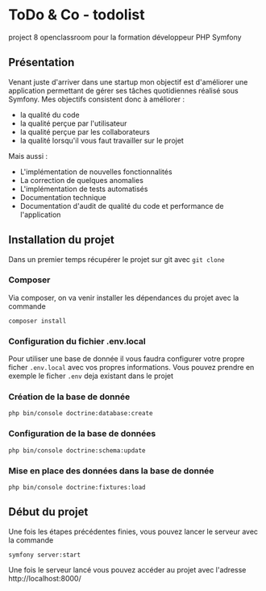 # ToDo & Co - todolist
project 8 openclassroom pour la formation développeur PHP Symfony

## Présentation
Venant juste d'arriver dans une startup mon objectif est d'améliorer une application permettant de gérer ses tâches quotidiennes réalisé sous Symfony.
Mes objectifs consistent donc à améliorer :
- la qualité du code
- la qualité perçue par l'utilisateur
- la qualité perçue par les collaborateurs
- la qualité lorsqu'il vous faut travailler sur le projet

Mais aussi :
- L'implémentation de nouvelles fonctionnalités
- La correction de quelques anomalies
- L'implémentation de tests automatisés
- Documentation technique
- Documentation d'audit de qualité du code et performance de l'application

## Installation du projet
Dans un premier temps récupérer le projet sur git avec `git clone`

### Composer
Via composer, on va venir installer les dépendances du projet avec la commande 
```shell
composer install
```

### Configuration du fichier .env.local
Pour utiliser une base de donnée il vous faudra configurer votre propre ficher `.env.local` avec vos propres informations.
Vous pouvez prendre en exemple le ficher `.env` deja existant dans le projet

### Création de la base de donnée
```shell
php bin/console doctrine:database:create
```

### Configuration de la base de données
```shell
php bin/console doctrine:schema:update
```

### Mise en place des données dans la base de donnée
```shell
php bin/console doctrine:fixtures:load
```

## Début du projet
Une fois les étapes précédentes finies, vous pouvez lancer le serveur avec la commande
```shell
symfony server:start
```

Une fois le serveur lancé vous pouvez accéder au projet avec l'adresse http://localhost:8000/


